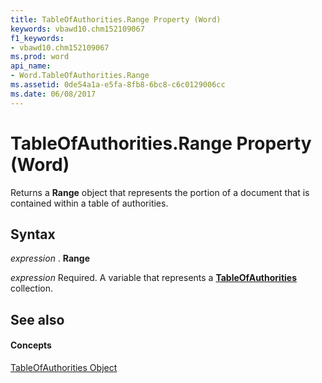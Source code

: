 ```yaml
---
title: TableOfAuthorities.Range Property (Word)
keywords: vbawd10.chm152109067
f1_keywords:
- vbawd10.chm152109067
ms.prod: word
api_name:
- Word.TableOfAuthorities.Range
ms.assetid: 0de54a1a-e5fa-8fb8-6bc8-c6c0129006cc
ms.date: 06/08/2017
---
```



# TableOfAuthorities.Range Property (Word)

Returns a **Range** object that represents the portion of a document that is contained within a table of authorities.


## Syntax

 _expression_ . **Range**

 _expression_ Required. A variable that represents a **[TableOfAuthorities](tableofauthorities-object-word.md)** collection.


## See also


#### Concepts


[TableOfAuthorities Object](tableofauthorities-object-word.md)

